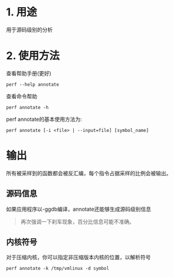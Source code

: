 
# 1. 用途

用于源码级别的分析

# 2. 使用方法

查看帮助手册(更好)

```
perf --help annotate
```

查看命令帮助

```
perf annotate -h
```

perf annotate的基本使用方法为: 

```
perf annotate [-i <file> | --input=file] [symbol_name]
```

# 输出

所有被采样到的函数都会被反汇编，每个指令占据采样的比例会被输出。

## 源码信息

如果应用程序以-ggdb编译，annotate还能够生成源码级别信息

>再次强调一下刹车现象，百分比信息可能不准确。

## 内核符号

对于压缩内核，你可以指定非压缩版本内核的位置，以解析符号

```
perf annotate -k /tmp/vmlinux -d symbol 
```